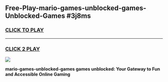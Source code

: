
## Free-Play-mario-games-unblocked-games-Unblocked-Games #3j8ms
<h3>
<a href="https://news.freeplayer.one?title=mario-games-unblocked-games&ref=8M">CLICK TO PLAY</a></h3>
<hr>

<h3>
<a href="https://news.freeplayer.one?title=mario-games-unblocked-games&ref=8M">CLICK 2 PLAY</a>
  
</h3>

<a href="https://news.freeplayer.one?title=mario-games-unblocked-games&ref=8M"><img src="https://clearcache.store/games.png"></a>


**mario-games-unblocked-games games unblocked: Your Gateway to Fun and Accessible Online Gaming**

